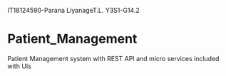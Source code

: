 IT18124590-Parana LiyanageT.L.
Y3S1-G14.2


# Patient_Management
Patient Management system with REST API and micro services
included with UIs
